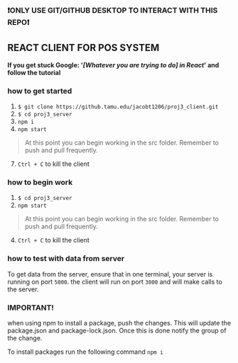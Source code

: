 ### :exclamation:ONLY USE GIT/GITHUB DESKTOP TO INTERACT WITH THIS REPO:exclamation:

## REACT CLIENT FOR POS SYSTEM

**If you get stuck Google: '*[Whatever you are trying to do] in React*' and follow the tutorial**

### how to get started

1. ```$ git clone https://github.tamu.edu/jacobt1206/proj3_client.git```
2. ```$ cd proj3_server```
3. ```npm i```
4. ```npm start```
> At this point you can begin working in the src folder. Remember to push and pull frequently.
7. ```Ctrl + C``` to kill the client

### how to begin work

1. ```$ cd proj3_server```
3. ```npm start```
> At this point you can begin working in the src folder. Remember to push and pull frequently.
4. ```Ctrl + C``` to kill the client


### how to test with data from server

To get data from the server, ensure that in one terminal, your server is running on port `5000`. the client will run on port `3000` and will make calls to the server.

### IMPORTANT!

when using npm to install a package, push the changes. This will update the package.json and package-lock.json. Once this is done notify the group of the change.

To install packages run the following command ```npm i```
